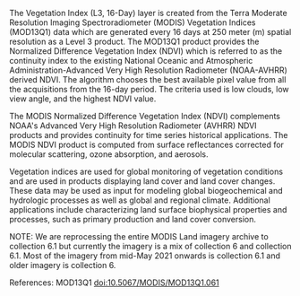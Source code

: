 The Vegetation Index (L3, 16-Day) layer is created from the Terra Moderate Resolution Imaging Spectroradiometer (MODIS) Vegetation Indices (MOD13Q1) data which are generated every 16 days at 250 meter (m) spatial resolution as a Level 3 product. The MOD13Q1 product provides the Normalized Difference Vegetation Index (NDVI) which is referred to as the continuity index to the existing National Oceanic and Atmospheric Administration-Advanced Very High Resolution Radiometer (NOAA-AVHRR) derived NDVI. The algorithm chooses the best available pixel value from all the acquisitions from the 16-day period. The criteria used is low clouds, low view angle, and the highest NDVI value.

The MODIS Normalized Difference Vegetation Index (NDVI) complements NOAA's Advanced Very High Resolution Radiometer (AVHRR) NDVI products and provides continuity for time series historical applications. The MODIS NDVI product is computed from surface reflectances corrected for molecular scattering, ozone absorption, and aerosols.

Vegetation indices are used for global monitoring of vegetation conditions and are used in products displaying land cover and land cover changes. These data may be used as input for modeling global biogeochemical and hydrologic processes as well as global and regional climate. Additional applications include characterizing land surface biophysical properties and processes, such as primary production and land cover conversion.

NOTE: We are reprocessing the entire MODIS Land imagery archive to collection 6.1 but currently the imagery is a mix of collection 6 and collection 6.1. Most of the imagery from mid-May 2021 onwards is collection 6.1 and older imagery is collection 6.

References: MOD13Q1 [doi:10.5067/MODIS/MOD13Q1.061](https://doi.org/10.5067/MODIS/MOD13Q1.061)
